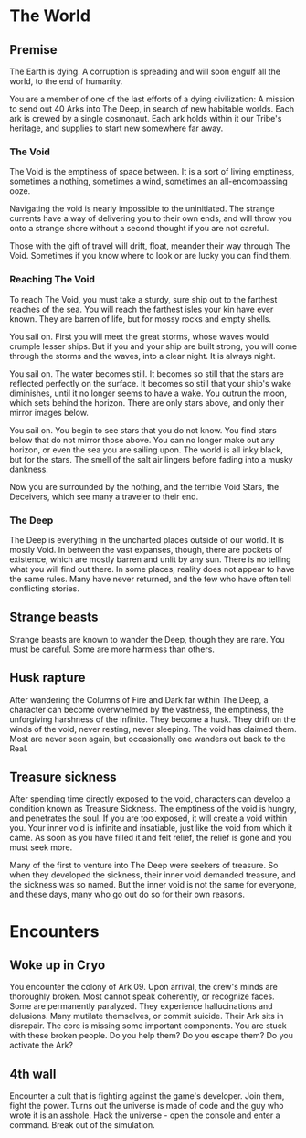 # The World

## Premise

The Earth is dying. A corruption is spreading and will soon engulf all the world, to the end of humanity.

You are a member of one of the last efforts of a dying civilization: A mission to send out 40 Arks into The Deep, in search of new habitable worlds. Each ark is crewed by a single cosmonaut. Each ark holds within it our Tribe's heritage, and supplies to start new somewhere far away.

### The Void

The Void is the emptiness of space between. It is a sort of living emptiness, sometimes a nothing, sometimes a wind, sometimes an all-encompassing ooze.

Navigating the void is nearly impossible to the uninitiated. The strange currents have a way of delivering you to their own ends, and will throw you onto a strange shore without a second thought if you are not careful.

Those with the gift of travel will drift, float, meander their way through The Void. Sometimes if you know where to look or are lucky you can find them.

### Reaching The Void

To reach The Void, you must take a sturdy, sure ship out to the farthest reaches of the sea. You will reach the farthest isles your kin have ever known. They are barren of life, but for mossy rocks and empty shells.

You sail on. First you will meet the great storms, whose waves would crumple lesser ships. But if you and your ship are built strong, you will come through the storms and the waves, into a clear night. It is always night.

You sail on. The water becomes still. It becomes so still that the stars are reflected perfectly on the surface. It becomes so still that your ship's wake diminishes, until it no longer seems to have a wake. You outrun the moon, which sets behind the horizon. There are only stars above, and only their mirror images below.

You sail on. You begin to see stars that you do not know. You find stars below that do not mirror those above. You can no longer make out any horizon, or even the sea you are sailing upon. The world is all inky black, but for the stars. The smell of the salt air lingers before fading into a musky dankness.

Now you are surrounded by the nothing, and the terrible Void Stars, the Deceivers, which see many a traveler to their end.

### The Deep

The Deep is everything in the uncharted places outside of our world. It is mostly Void. In between the vast expanses, though, there are pockets of existence, which are mostly barren and unlit by any sun. There is no telling what you will find out there. In some places, reality does not appear to have the same rules. Many have never returned, and the few who have often tell conflicting stories.

## Strange beasts

Strange beasts are known to wander the Deep, though they are rare. You must be careful. Some are more harmless than others.

## Husk rapture

After wandering the Columns of Fire and Dark far within The Deep, a character can become overwhelmed by the vastness, the emptiness, the unforgiving harshness of the infinite. They become a husk. They drift on the winds of the void, never resting, never sleeping. The void has claimed them. Most are never seen again, but occasionally one wanders out back to the Real.

## Treasure sickness

After spending time directly exposed to the void, characters can develop a condition known as Treasure Sickness. The emptiness of the void is hungry, and penetrates the soul. If you are too exposed, it will create a void within you. Your inner void is infinite and insatiable, just like the void from which it came. As soon as you have filled it and felt relief, the relief is gone and you must seek more.

Many of the first to venture into The Deep were seekers of treasure. So when they developed the sickness, their inner void demanded treasure, and the sickness was so named. But the inner void is not the same for everyone, and these days, many who go out do so for their own reasons.

# Encounters

## Woke up in Cryo

You encounter the colony of Ark 09.
Upon arrival, the crew's minds are thoroughly broken.
Most cannot speak coherently, or recognize faces. Some are permanently paralyzed.
They experience hallucinations and delusions.
Many mutilate themselves, or commit suicide.
Their Ark sits in disrepair. The core is missing some important components.
You are stuck with these broken people. Do you help them?
Do you escape them?
Do you activate the Ark?

## 4th wall

Encounter a cult that is fighting against the game's developer.
Join them, fight the power.
Turns out the universe is made of code and the guy who wrote it is an asshole.
Hack the universe - open the console and enter a command.
Break out of the simulation.
